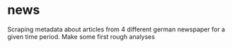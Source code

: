 # news
Scraping metadata about articles from 4 different german newspaper for a given time period. Make some first rough analyses
